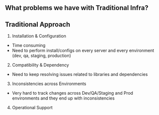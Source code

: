 ## What problems we have with Traditional Infra?
## Traditional Approach

1. Installation & Configuration
- Time consuming
- Need to perform install/configs on every server and every environment (dev, qa, staging, production)
2. Compatibility & Dependency
- Need to keep resolving issues related to libraries and
dependencies
3. Inconsistencies across Environments
- Very hard to track changes across Dev/QA/Staging and Prod environments and they end up with inconsistencies
4. Operational Support
